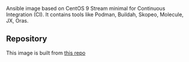 Ansible image based on CentOS 9 Stream minimal for Continuous Integration (CI). It contains tools like Podman, Buildah, Skopeo, Molecule, JX, Oras.

## Repository
This image is built from [this repo](https://github.com/krestomatio/container_builder/tree/master/ci/ansible-podman-ci)
